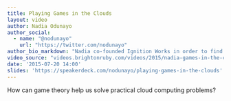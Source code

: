 ```yaml
---
title: Playing Games in the Clouds
layout: video
author: Nadia Odunayo
author_social:
  - name: "@nodunayo"
    url: "https://twitter.com/nodunayo"
author_bio_markdown: "Nadia co-founded Ignition Works in order to find fun and sustainable ways to build worthwhile software products. She has taught good engineering practices through pair programming at Pivotal Labs and Pivotal Cloud Foundry. She originally learnt to code at Makers Academy and she runs the Ruby Book Club podcast in her spare time."
video_source: "videos.brightonruby.com/videos/2015/nadia-games-in-the-clouds.mp4"
date: '2015-07-20 14:00'
slides: 'https://speakerdeck.com/nodunayo/playing-games-in-the-clouds'
---
```


How can game theory help us solve practical cloud computing problems?
